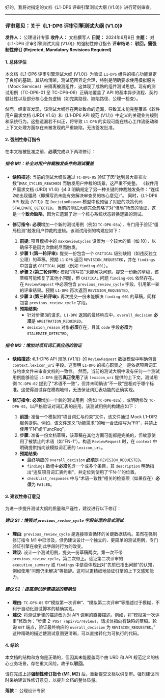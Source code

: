 好的，我将对指定的文档《L1-DP6 评审引擎测试大纲 (V1.0)》进行苛刻审查。

---

### **评审意见：关于《L1-DP6 评审引擎测试大纲 (V1.0)》**

**发件人：** 公理设计专家
**收件人：** 文档撰写人
**日期：** 2024年6月9日
**主题：** 对《L1-DP6 评审引擎测试大纲 (V1.0)》的强制性修订指令
**评审结论：** **驳回，需强制性修订 (Rejected, Mandatory Revisions Required)**

#### **1. 总体评估**

本文档《L1-DP6 评审引擎测试大纲 (V1.0)》为验证 `L1-DP6` 组件的核心功能奠定了良好的基础。其结构清晰，测试范围界定合理，特别是明确要求使用模拟服务（Mock Services）来隔离被测组件，这体现了成熟的组件测试思想。现有的测试用例（TC-DP6-01 至 TC-DP6-09）正确地覆盖了 API 的基本异步流程、契约健壮性以及部分核心业务逻辑（如完美路径、缺陷路径、公理一检查）。

然而，经审查发现，该测试大纲存在两处致命的遗漏，导致其未能完整覆盖《软件用户需求文档 (URD) V1.6》和《L1-DP6 API 规范 (V1.1)》中定义的关键业务规则和系统行为。这些遗漏若不纠正，将导致 `L1-DP6` 的实现可能在核心工作流驱动和上下文处理方面存在未被发现的严重缺陷，无法签发批准。

#### **2. 强制性修订指令**

在本文档被批准之前，**必须**完成以下两项修订：

##### **指令 M1：补全对用户仲裁触发条件的测试覆盖**

*   **缺陷描述:**
    当前的测试大纲仅通过 `TC-DP6-05` 验证了因“达到最大审查次数”(`MAX_CYCLES_REACHED`) 而触发用户仲裁的场景。这严重不完整。
    《软件用户需求文档 (URD) V1.6》§4.3 明确规定了另一种关键的仲裁触发条件：“连续2轮出现僵局（即撰写员未能有效解决审查员的核心意见）”。
    同时，《L1-DP6 API 规范 (V1.1)》在 `DecisionReason` 模型中也预留了对应的决策代码 `STALEMATE_DETECTED`。
    当前的测试大纲完全忽略了对“僵局”场景的验证，这是一个**致命缺陷**，因为它遗漏了对一个核心系统状态转换逻辑的测试。

*   **修订指令:**
    **必须**增加一个新的测试用例（例如 `TC-DP6-05a`），专门用于验证“僵局检测”触发用户仲裁的逻辑。该测试用例的构建应如下：
    1.  **前提:** 项目模板中的 `maxReviewCycles` 设置为一个较大的值（如 10），以确保不是因为次数耗尽而触发。
    2.  **步骤 1 (第一轮评审):** 提交一份包含一个 `CRITICAL` 级别缺陷（如违反独立公理）的草稿。预期 `L1-DP6` 返回 `REVISION_REQUESTED`，并在 `findings` 中包含该 `CRITICAL` 问题（例如 `finding-001`）。
    3.  **步骤 2 (第二轮评审):** 模拟“撰写员”未能解决问题。提交一份新的草稿，该草稿可能修复了其他小问题，但 `CRITICAL` 问题 `finding-001` 依然存在。在 `ReviewRequest` 中必须包含 `previous_review_cycle` 字段，引用第一轮的评审结果。预期 `L1-DP6` 再次返回 `REVISION_REQUESTED`。
    4.  **步骤 3 (第三轮评审):** 再次提交一份未能解决 `finding-001` 的草稿，同样包含 `previous_review_cycle` 字段。
    5.  **预期结果:**
        *   针对步骤3的请求，`L1-DP6` 返回的最终响应中，`overall_decision` **必须**是 `ARBITRATION_REQUIRED`。
        *   `decision_reason` 对象**必须**存在，且其 `code` 字段**必须**为 `STALEMATE_DETECTED`。

##### **指令 M2：增加对项目词汇表应用的验证**

*   **缺陷描述:**
    《L1-DP6 API 规范 (V1.1)》的 `ReviewRequest` 数据模型中明确包含 `context.lexicon_uri` 字段。这表明 `L1-DP6` 的核心职责之一是依据项目词汇与约束文件来审查文档的一致性。
    然而，当前的测试大纲中没有任何一个测试用例能够验证 `L1-DP6` 是否**真正使用**了该 `lexicon_uri` 提供的上下文。测试用例 `TC-DP6-02` 提到了“术语不一致”，但并未明确该“不一致”是相对于哪个标准。这使得测试存在模糊地带，无法保证词汇表功能的正确实现。

*   **修订指令:**
    **必须**增加一个新的测试用例（例如 `TC-DP6-02a`），或明确修改 `TC-DP6-02`，以严格验证对词汇表的应用。该测试用例的构建应如下：
    1.  **前提:** 准备一个模拟的“项目词汇与约束”文件，该文件通过 Mock L1-DP2 服务提供。例如，该文件定义“功能需求”的唯一合法缩写为“FR”，并禁止使用“FN”或“FuncReq”。
    2.  **步骤:** 准备一份文档草稿，该草稿在其他方面可能都是完美的，但故意使用了被禁止的术语（如“FN-1”）。构造 `ReviewRequest` 时，在 `context` 中明确提供指向该模拟词汇表的 `lexicon_uri`。
    3.  **预期结果:**
        *   最终响应的 `overall_decision` **必须**是 `REVISION_REQUESTED`。
        *   `findings` 数组中**必须**包含一个或多个条目，其 `description` 明确指出“违反项目词汇表约束”，并定位到使用了“FN-1”的位置。
        *   `checklist_responses` 中与“术语一致性”相关的检查项（如果存在）**必须**为 `FAILED`。

#### **3. 建议性修订意见**

为进一步提升测试大纲的质量和严谨性，建议进行以下修订：

##### **建议 S1：增强对 `previous_review_cycle` 字段处理的显式测试**

*   **理由:** `previous_review_cycle` 是连接审查循环的关键数据结构。虽然在强制修订指令 M1 中已涉及，但仍建议设计一个独立的、更简单的测试用例，专门验证引擎在收到此字段时行为的改变。
*   **建议:** 设计一个测试用例，提交一份草稿两次。第一次不带 `previous_review_cycle`，第二次带上。验证第二次评审的 `executive_summary` 或 `findings` 中是否体现出对“先前已指出问题”的认知，例如使用“问题仍未解决”等措辞。这可以更精细地验证引擎的上下文感知能力。

##### **建议 S2：提高测试步骤描述的精确性**

*   **理由:** `TC-DP6-05` 中“模拟第一次评审”、“模拟第二次评审”等描述过于模糊，不利于自动化测试脚本的精确实现。
*   **建议:** 将测试步骤的描述改为对 API 调用的直接描述。例如，将“模拟第一次评审”修改为：“步骤 2: `POST /api/v1/reviews`，请求体指向有缺陷的草稿。轮询 `GET` 端点，验证最终响应的 `overall_decision` 为 `REVISION_REQUESTED`。” 这种精确的描述使测试意图更清晰，可以直接转化为可执行的代码。

#### **4. 结论**

本文档的结构和方向是正确的，但因其未能覆盖两个由 URD 和 API 规范定义的核心业务场景，存在重大风险，故予以**驳回**。

请在完成上述**强制性修订指令 (M1, M2)** 后，重新提交文档以供复审。强烈建议同时采纳建议性修订意见，以提升文档的整体质量。

**落款：**
公理设计专家